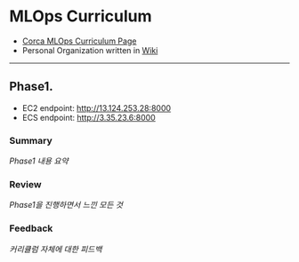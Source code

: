 # MLOps Curriculum

- [Corca MLOps Curriculum Page](https://www.notion.so/corcaai/b02752ee79af4cc1b22ca6f6dc05a418?v=288d1c05f05545aa97cb9ff11125a039)
- Personal Organization written in [Wiki](https://github.com/kshjessica/MLOpsCurriculum/wiki)

---

## Phase1.

- EC2 endpoint: http://13.124.253.28:8000
- ECS endpoint: http://3.35.23.6:8000

### Summary

_Phase1 내용 요약_

### Review

_Phase1을 진행하면서 느낀 모든 것_

### Feedback

_커리큘럼 자체에 대한 피드백_
